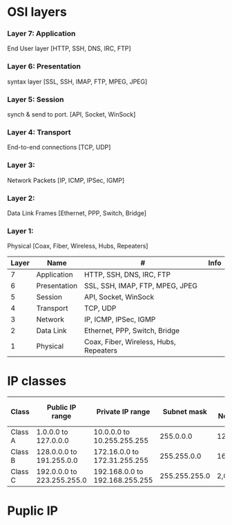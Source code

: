 # OSI layers

### Layer 7: Application 

End User layer [HTTP, SSH, DNS, IRC, FTP]

### Layer 6: Presentation 
syntax layer [SSL, SSH, IMAP, FTP, MPEG, JPEG]

### Layer 5: Session 
synch & send to port. [API, Socket, WinSock]

### Layer 4: Transport

End-to-end connections [TCP, UDP]

### Layer 3: 

Network Packets [IP, ICMP, IPSec, IGMP]

### Layer 2: 

Data Link Frames [Ethernet, PPP, Switch, Bridge]

### Layer 1: 

Physical [Coax, Fiber, Wireless, Hubs, Repeaters]

| Layer | Name              | # | Info  |
| ----- | ----------------- | ----- | ----- |
| 7     | Application       | HTTP, SSH, DNS, IRC, FTP|       |
| 6     | Presentation      | SSL, SSH, IMAP, FTP, MPEG, JPEG |       |
| 5     | Session           | API, Socket, WinSock |       |
| 4     | Transport         | TCP, UDP |       |
| 3     | Network           | IP, ICMP, IPSec, IGMP |       |
| 2     | Data Link         | Ethernet, PPP, Switch, Bridge |       |
| 1     | Physical          | Coax, Fiber, Wireless, Hubs, Repeaters |       |

# IP classes

| Class   | Public IP range              | Private IP range               | Subnet mask    | # of Networks | # of hosts per network |
| ------- | ---------------------------- | ------------------------------ | -------------- | ------------- | -----------------------|
| Class A	| 1.0.0.0 to 127.0.0.0	       | 10.0.0.0 to 10.255.255.255     | 255.0.0.0      | 126           | 16,777,214             |
| Class B	| 128.0.0.0 to 191.255.0.0     | 172.16.0.0 to 172.31.255.255   | 255.255.0.0    | 16,382        | 65,534                 |
| Class C	| 192.0.0.0 to 223.255.255.0   | 192.168.0.0 to 192.168.255.255 | 255.255.255.0  | 2,097,150     | 254                    |

# Puplic IP
